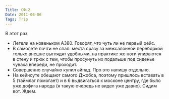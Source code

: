 ```yaml
---
Title: СФ-2
Date: 2011-06-06
Tags: Trip
---
```


<div class="text">В этот раз:<br />
<ul>
<li>Летели на новеньком A380. Говорят, что чуть ли не первый рейс.</li>
<li>В самолете почти не спал: места сразу за межсалонной переборкой только внешне выглядят удобными, на практике же ноги упираются в стену и трюк с тем, чтобы просунуть их подальше под сиденье чувака впереди, не проходит.</li>
<li>Совершенно случайно купил айпад. Про это напишу отдельно.</li>
<li>На кейноуте обещают самого Джобса, поэтому пришлось вставать в 5 (таймлаг помогает) и в 6 выдвигаться к москоне центру, где было уже дофига народа (я такую очередь не видел уже давно). Сидим вот. Ждем.</li>
</ul></div>